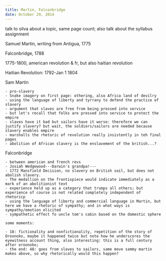 ```yaml
---
title: Martin, Falconbridge
date: October 29, 2014
---
```


talk to silva about a topic, same page count; also talk about the syllabus assignment

Samuel Martin, writing from Antigua, 1775

Falconbridge, 1788

1775-1800, american revolution & fr, but also haitian revolution

Haitian Revolution: 1792-Jan 1 1804

Sam Martin
	
	- pro-slavery
	- Snake imagery on first page: othering, also Africa land of devilry
	- using the language of liberty and tyrrany to defend the practice of slavery
	- argument that slaves are free from being pressed into service
	- but let's recall that folks are pressed into service to protect the empire
	- slaves have it bad but sailors have it worse: therefore we can justify slavery? but wait, the soldiers/sailors are needed because slavery enables empire
	- marshalls the rhetoric of revolution really insistently in teh final pages
	- abolition of African slavery is the enslavement of the british...?

Falconbridge

	- between american and french revs
	- Josiah Wedgewood---Darwin's grandpa!---
	- 1772 Mansfield Decision, no slavery on British soil, but does not abolish slavery. 
	- The medallion on the frontispiece would indicate immediately as a mark of an abolitionist text
	- experience held up as a category that trumps all others; but experience of course is not related completely independent of rhetoricp
	- using the language of liberty and commercial language in Martin, but here we have a rhetoric of sympathy; and in what ways is sympathy/emotion elicited  
	- sympathetic effect fo uncle tom's cabin based on the domestic sphere

	some moments: 

	- 18: fictionality and nonfictionality, repetition of the story of Oroonoko, maybe it happened twice but note how he underscores the eyewitness account thing, also interesting: this is a full century after oroonoko; 
	- the end: 48: goes from slaves to sailors, same move sammy martin makes above, so why rhetorically would this happen?